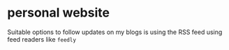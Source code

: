 # personal website

Suitable options to follow updates on my blogs is using the RSS feed using feed readers like `feedly`

